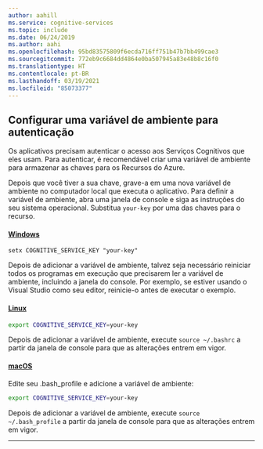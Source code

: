 ```yaml
---
author: aahill
ms.service: cognitive-services
ms.topic: include
ms.date: 06/24/2019
ms.author: aahi
ms.openlocfilehash: 95bd83575809f6ecda716ff751b47b7bb499cae3
ms.sourcegitcommit: 772eb9c6684dd4864e0ba507945a83e48b8c16f0
ms.translationtype: HT
ms.contentlocale: pt-BR
ms.lasthandoff: 03/19/2021
ms.locfileid: "85073377"
---
```

## <a name="configure-an-environment-variable-for-authentication"></a>Configurar uma variável de ambiente para autenticação

Os aplicativos precisam autenticar o acesso aos Serviços Cognitivos que eles usam. Para autenticar, é recomendável criar uma variável de ambiente para armazenar as chaves para os Recursos do Azure. 

Depois que você tiver a sua chave, grave-a em uma nova variável de ambiente no computador local que executa o aplicativo. Para definir a variável de ambiente, abra uma janela de console e siga as instruções do seu sistema operacional. Substitua `your-key` por uma das chaves para o recurso.

#### <a name="windows"></a>[Windows](#tab/windows)

```console
setx COGNITIVE_SERVICE_KEY "your-key"
```

Depois de adicionar a variável de ambiente, talvez seja necessário reiniciar todos os programas em execução que precisarem ler a variável de ambiente, incluindo a janela do console. Por exemplo, se estiver usando o Visual Studio como seu editor, reinicie-o antes de executar o exemplo.

#### <a name="linux"></a>[Linux](#tab/linux)

```bash
export COGNITIVE_SERVICE_KEY=your-key
```

Depois de adicionar a variável de ambiente, execute `source ~/.bashrc` a partir da janela de console para que as alterações entrem em vigor.

#### <a name="macos"></a>[macOS](#tab/unix)

Edite seu .bash_profile e adicione a variável de ambiente:

```bash
export COGNITIVE_SERVICE_KEY=your-key
```

Depois de adicionar a variável de ambiente, execute `source ~/.bash_profile` a partir da janela de console para que as alterações entrem em vigor.

***
